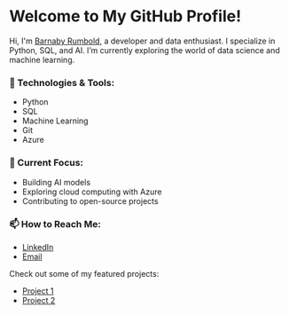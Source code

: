 # Welcome to My GitHub Profile!

Hi, I'm [Barnaby Rumbold](https://github.com/BarnabyRumbold), a developer and data enthusiast. I specialize in Python, SQL, and AI. I’m currently exploring the world of data science and machine learning.

### 🔧 Technologies & Tools:
- Python
- SQL
- Machine Learning
- Git
- Azure

### 🌱 Current Focus:
- Building AI models
- Exploring cloud computing with Azure
- Contributing to open-source projects

### 📫 How to Reach Me:
- [LinkedIn](https://www.linkedin.com/in/your-profile)
- [Email](mailto:youremail@example.com)

Check out some of my featured projects:
- [Project 1](https://github.com/BarnabyRumbold/project1)
- [Project 2](https://github.com/BarnabyRumbold/project2)
